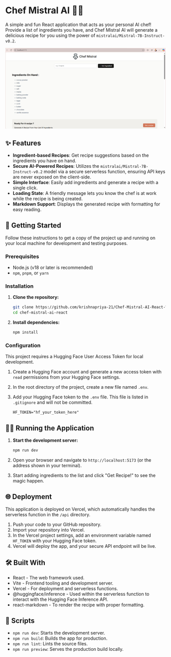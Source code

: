 # Chef Mistral AI 👨‍🍳

A simple and fun React application that acts as your personal AI chef! Provide a list of ingredients you have, and Chef Mistral AI will generate a delicious recipe for you using the power of `mistralai/Mistral-7B-Instruct-v0.2`.

![Image of Chef Mistral](image.png)

## ✨ Features

- **Ingredient-based Recipes**: Get recipe suggestions based on the ingredients you have on hand.
- **Secure AI-Powered Recipes**: Utilizes the `mistralai/Mistral-7B-Instruct-v0.2` model via a secure serverless function, ensuring API keys are never exposed on the client-side.
- **Simple Interface**: Easily add ingredients and generate a recipe with a single click.
- **Loading State**: A friendly message lets you know the chef is at work while the recipe is being created.
- **Markdown Support**: Displays the generated recipe with formatting for easy reading.

## 🚀 Getting Started

Follow these instructions to get a copy of the project up and running on your local machine for development and testing purposes.

### Prerequisites

- Node.js (v18 or later is recommended)
- `npm`, `pnpm`, or `yarn`

### Installation

1.  **Clone the repository:**
    ```sh
    git clone https://github.com/krishnapriya-21/Chef-Mistral-AI-React-WebApp.git
    cd chef-mistral-ai-react
    ```

2.  **Install dependencies:**
    ```sh
    npm install
    ```

### Configuration

This project requires a Hugging Face User Access Token for local development.

1.  Create a Hugging Face account and generate a new access token with `read` permissions from your Hugging Face settings.

2.  In the root directory of the project, create a new file named `.env`.

3.  Add your Hugging Face token to the `.env` file. This file is listed in `.gitignore` and will not be committed.

    ```
    HF_TOKEN="hf_your_token_here"
    ```

## 🏃‍♂️ Running the Application

1.  **Start the development server:**
    ```sh
    npm run dev
    ```

2.  Open your browser and navigate to `http://localhost:5173` (or the address shown in your terminal).

3.  Start adding ingredients to the list and click "Get Recipe!" to see the magic happen.

## 🌐 Deployment

This application is deployed on Vercel, which automatically handles the serverless function in the `/api` directory.

1.  Push your code to your GitHub repository.
2.  Import your repository into Vercel.
3.  In the Vercel project settings, add an environment variable named `HF_TOKEN` with your Hugging Face token.
4.  Vercel will deploy the app, and your secure API endpoint will be live.

## 🛠️ Built With

- React - The web framework used.
- Vite - Frontend tooling and development server.
- Vercel - For deployment and serverless functions.
- @huggingface/inference - Used within the serverless function to interact with the Hugging Face Inference API.
- react-markdown - To render the recipe with proper formatting.

## 📜 Scripts

- `npm run dev`: Starts the development server.
- `npm run build`: Builds the app for production.
- `npm run lint`: Lints the source files.
- `npm run preview`: Serves the production build locally.